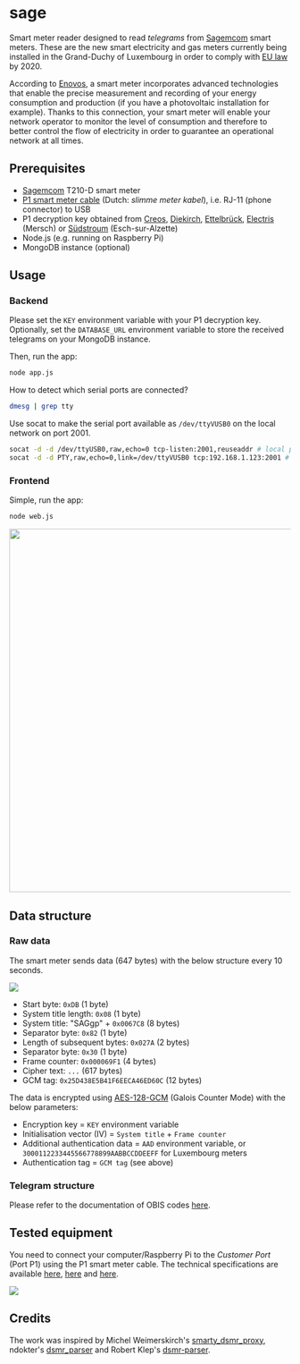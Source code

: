 # sage

Smart meter reader designed to read _telegrams_ from [Sagemcom](https://www.sagemcom.com) smart meters. These are the new smart electricity and gas meters currently being installed in the Grand-Duchy of Luxembourg in order to comply with [EU law](https://ec.europa.eu/energy/en/topics/market-and-consumers/smart-grids-and-meters) by 2020.

According to [Enovos](https://www.enovos.lu/enovos_en/individuals/electricity/Smart-meter), a smart meter incorporates advanced technologies that enable the precise measurement and recording of your energy consumption and production (if you have a photovoltaic installation for example). Thanks to this connection, your smart meter will enable your network operator to monitor the level of consumption and therefore to better control the flow of electricity in order to guarantee an operational network at all times.

## Prerequisites

* [Sagemcom](https://www.sagemcom.com/) T210-D smart meter
* [P1 smart meter cable](https://www.aliexpress.com/item/FTDI-USB-Cable-for-P1-Port-Dutch-Slimme-Meter-Kamstrup-162-382-EN351-Landis-Gyr-E350/32945225256.html) (Dutch: _slimme meter kabel_), i.e. RJ-11 (phone connector) to USB
* P1 decryption key obtained from [Creos](mailto:customer.care@creos.net), [Diekirch](smarty@diekirch.lu), [Ettelbrück](sive@ettelbruck.lu), [Electris](smarty@electris.lu) (Mersch) or [Südstroum](backoffice@sudstroum.lu) (Esch-sur-Alzette)
* Node.js (e.g. running on Raspberry Pi)
* MongoDB instance (optional)

## Usage

### Backend

Please set the `KEY` environment variable with your P1 decryption key. Optionally, set the `DATABASE_URL` environment variable to store the received telegrams on your MongoDB instance.

Then, run the app:

```sh
node app.js
```

How to detect which serial ports are connected?

```sh
dmesg | grep tty
```

Use socat to make the serial port available as `/dev/ttyVUSB0` on the local network on port 2001.

```sh
socat -d -d /dev/ttyUSB0,raw,echo=0 tcp-listen:2001,reuseaddr # local pc
socat -d -d PTY,raw,echo=0,link=/dev/ttyVUSB0 tcp:192.168.1.123:2001 # remote pc
```

### Frontend

Simple, run the app:

```sh
node web.js
```

<img src="https://github.com/schopenhauer/sage/raw/master/docs/daily_power_consumption.png" width="650">


## Data structure

### Raw data

The smart meter sends data (647 bytes) with the below structure every 10 seconds.

<img src="https://github.com/schopenhauer/sage/raw/master/docs/datagram.png">

* Start byte: `0xDB` (1 byte)
* System title length: `0x08` (1 byte)
* System title: "SAGgp" + `0x0067C8` (8 bytes)
* Separator byte: `0x82` (1 byte)
* Length of subsequent bytes: `0x027A` (2 bytes)
* Separator byte: `0x30` (1 byte)
* Frame counter: `0x000069F1` (4 bytes)
* Cipher text: `...` (617 bytes)
* GCM tag: `0x25D438E5B41F6EECA46ED60C` (12 bytes)

The data is encrypted using [AES-128-GCM](http://csrc.nist.gov/publications/nistpubs/800-38D/SP-800-38D.pdf) (Galois Counter Mode) with the below parameters:

* Encryption key = `KEY` environment variable
* Initialisation vector (IV) = `System title` + `Frame counter`
* Additional authentication data = `AAD` environment variable, or `3000112233445566778899AABBCCDDEEFF` for Luxembourg meters
* Authentication tag = `GCM tag` (see above)

### Telegram structure

Please refer to the documentation of OBIS codes [here](https://github.com/schopenhauer/sage/raw/master/docs/OBIS-codes.xlsx).

## Tested equipment

You need to connect your computer/Raspberry Pi to the _Customer Port_ (Port P1) using the P1 smart meter cable. The technical specifications are available [here](https://www.electris.lu/files/Dokumente_und_Formulare/P1PortSpecification.pdf), [here](http://www.sagemcom.com/smart-city/smart-meter/electricity/smart-metering-multi-energy/t210-d-multi-energies-tri-phase-direct-connexion/) and [here](https://www.sibelga.be/en/connections-and-meters/smart-ready-meters/types-of-smart-ready-meters/detail/t210d).

<img src="https://github.com/schopenhauer/sage/raw/master/docs/sagemcom.png">

## Credits

The work was inspired by Michel Weimerskirch's [smarty_dsmr_proxy](https://github.com/mweimerskirch/smarty_dsmr_proxy), ndokter's [dsmr_parser](https://github.com/ndokter/dsmr_parser) and Robert Klep's [dsmr-parser](https://github.com/robertklep/node-dsmr-parser).
